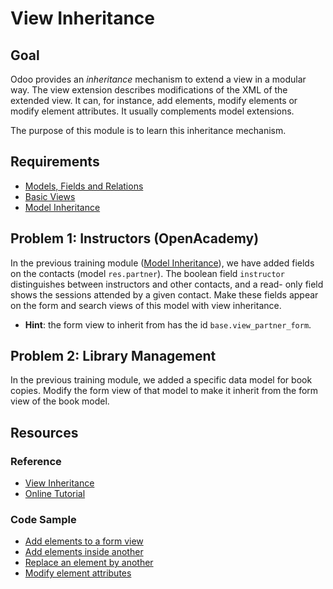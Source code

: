 # View Inheritance

## Goal

Odoo provides an *inheritance* mechanism to extend a view in a modular way. The
view extension describes modifications of the XML of the extended view. It can,
for instance, add elements, modify elements or modify element attributes. It
usually complements model extensions.

The purpose of this module is to learn this inheritance mechanism.


## Requirements

- [Models, Fields and Relations](../01-models)
- [Basic Views](../03-views)
- [Model Inheritance](../04-model-inheritance)


## Problem 1: Instructors (OpenAcademy)

In the previous training module ([Model Inheritance](../04-model-inheritance)),
we have added fields on the contacts (model `res.partner`). The boolean field
`instructor` distinguishes between instructors and other contacts, and a read-
only field shows the sessions attended by a given contact. Make these fields
appear on the form and search views of this model with view inheritance.

- **Hint**: the form view to inherit from has the id `base.view_partner_form`.


## Problem 2: Library Management

In the previous training module, we added a specific data model for book copies.
Modify the form view of that model to make it inherit from the form view of the
book model.


## Resources

### Reference

* [View Inheritance](http://www.odoo.com/documentation/10.0/reference/views.html#inheritance)
* [Online Tutorial](http://www.odoo.com/documentation/10.0/howtos/backend.html#view-inheritance)

### Code Sample

* [Add elements to a form view](https://github.com/odoo/odoo/blob/76c443eda331b75bf5dfa7ec22b8eb22e1084343/addons/account/views/product_view.xml#L10)
* [Add elements inside another](https://github.com/odoo/odoo/blob/76c443eda331b75bf5dfa7ec22b8eb22e1084343/addons/account/views/partner_view.xml#L98)
* [Replace an element by another](https://github.com/odoo/odoo/blob/76c443eda331b75bf5dfa7ec22b8eb22e1084343/addons/product/views/product_views.xml#L139)
* [Modify element attributes](https://github.com/odoo/odoo/blob/76c443eda331b75bf5dfa7ec22b8eb22e1084343/addons/product/views/product_views.xml#L277)
